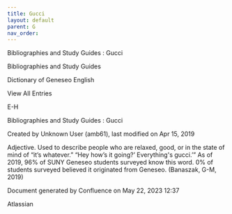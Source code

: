 ```yaml
---
title: Gucci
layout: default
parent: G
nav_order:
---
```


Bibliographies and Study Guides : Gucci

Bibliographies and Study Guides

Dictionary of Geneseo English

View All Entries

E-H

Bibliographies and Study Guides : Gucci

Created by  Unknown User (amb61), last modified on Apr 15, 2019

Adjective. Used to describe people who are relaxed, good, or in the state of mind of “it’s whatever.” “Hey how’s it going?’ Everything's gucci.’” As of 2019, 96% of SUNY Geneseo students surveyed know this word. 0% of students surveyed believed it originated from Geneseo. (Banaszak, G-M, 2019)

Document generated by Confluence on May 22, 2023 12:37

Atlassian

